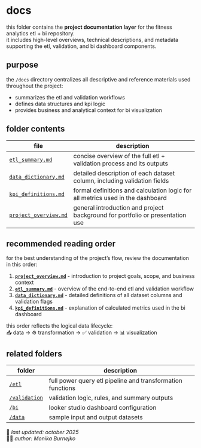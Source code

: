 # docs
this folder contains the **project documentation layer** for the fitness analytics etl + bi repository.  
it includes high-level overviews, technical descriptions, and metadata supporting the etl, validation, and bi dashboard components.

## purpose
the `/docs` directory centralizes all descriptive and reference materials used throughout the project:
- summarizes the etl and validation workflows  
- defines data structures and kpi logic  
- provides business and analytical context for bi visualization  

## folder contents
| file | description |
|------|--------------|
| [`etl_summary.md`](etl_summary.md) | concise overview of the full etl + validation process and its outputs |
| [`data_dictionary.md`](data_dictionary.md) | detailed description of each dataset column, including validation fields |
| [`kpi_definitions.md`](kpi_definitions.md) | formal definitions and calculation logic for all metrics used in the dashboard |
| [`project_overview.md`](project_overview.md) | general introduction and project background for portfolio or presentation use |

## recommended reading order
for the best understanding of the project’s flow, review the documentation in this order:
1. **[`project_overview.md`](project_overview.md)** - introduction to project goals, scope, and business context  
2. **[`etl_summary.md`](etl_summary.md)** - overview of the end-to-end etl and validation workflow  
3. **[`data_dictionary.md`](data_dictionary.md)** - detailed definitions of all dataset columns and validation flags  
4. **[`kpi_definitions.md`](kpi_definitions.md)** - explanation of calculated metrics used in the bi dashboard  

this order reflects the logical data lifecycle:  
📥 data → ⚙️ transformation → ✅ validation → 📊 visualization  

## related folders
| folder | description |
|---------|--------------|
| [`/etl`](../etl) | full power query etl pipeline and transformation functions |
| [`/validation`](../validation) | validation logic, rules, and summary outputs |
| [`/bi`](../bi) | looker studio dashboard configuration |
| [`/data`](../data) | sample input and output datasets |

📅 *last updated: october 2025*  
👩‍💻 *author: Monika Burnejko*
